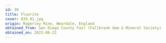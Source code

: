 ```yaml
---
id: 39 
title: Fluorite
cover: 039_01.jpg
origin: Rogerley Mine, Weardale, England
obtained_from: San Diego County Fair (Fallbrook Gem & Mineral Society)
obtained_on: 2023-06-22
---
```

